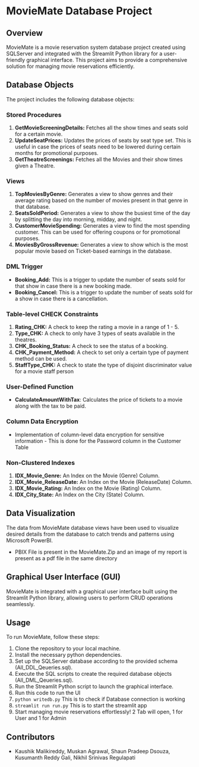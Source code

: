# MovieMate Database Project

## Overview
MovieMate is a movie reservation system database project created using SQLServer and integrated with the Streamlit Python library for a user-friendly graphical interface. This project aims to provide a comprehensive solution for managing movie reservations efficiently.

## Database Objects
The project includes the following database objects:

### Stored Procedures
1. **GetMovieScreeningDetails:** Fetches all the show times and seats sold for a certain movie.
2. **UpdateSeatPrices:** Updates the prices of seats by seat type set. This is useful in case the prices of seats need to be lowered during certain months for promotional purposes.
3. **GetTheatreScreenings:** Fetches all the Movies and their show times given a Theatre. 

### Views
1. **TopMoviesByGenre:** Generates a view to show genres and their average rating based on the number of movies present in that genre in that database. 
2. **SeatsSoldPeriod:** Generates a view to show the busiest time of the day by splitting the day into morning, midday, and night.
3. **CustomerMovieSpending:** Generates a view to find the most spending customer. This can be used for offering coupons or for promotional purposes.
4. **MoviesByGrossRevenue:** Generates a view to show which is the most popular movie based on Ticket-based earnings in the database.

### DML Trigger
- **Booking_Add:** This is a trigger to update the number of seats sold for that show in case there is a new booking made.
- **Booking_Cancel:** This is a trigger to update the number of seats sold for a show in case there is a cancellation.

### Table-level CHECK Constraints
1. **Rating_CHK:** A check to keep the rating a movie in a range of 1 - 5.
2. **Type_CHK:** A check to only have 3 types of seats available in the theatres.
3. **CHK_Booking_Status:** A check to see the status of a booking.
4. **CHK_Payment_Method:** A check to set only a certain type of payment method can be used.
5. **StaffType_CHK:** A check to state the type of disjoint discriminator value for a movie staff person

### User-Defined Function
- **CalculateAmountWithTax**: Calculates the price of tickets to a movie along with the tax to be paid.

### Column Data Encryption
- Implementation of column-level data encryption for sensitive information - This is done for the Password column in the Customer Table

### Non-Clustered Indexes
1. **IDX_Movie_Genre:** An Index on the Movie (Genre) Column.
2. **IDX_Movie_ReleaseDate:** An Index on the Movie (ReleaseDate) Column.
3. **IDX_Movie_Rating:** An Index on the Movie (Rating) Column.
4. **IDX_City_State:** An Index on the City (State) Column.

## Data Visualization
The data from MovieMate database views have been used to visualize desired details from the database to catch trends and patterns using Microsoft PowerBI.
- PBIX File is present in the MovieMate.Zip and an image of my report is present as a pdf file in the same directory

## Graphical User Interface (GUI)
MovieMate is integrated with a graphical user interface built using the Streamlit Python library, allowing users to perform CRUD operations seamlessly.

## Usage
To run MovieMate, follow these steps:
1. Clone the repository to your local machine.
2. Install the necessary python dependencies.
3. Set up the SQLServer database according to the provided schema (All_DDL_Qeueries.sql).
4. Execute the SQL scripts to create the required database objects (All_DML_Qeueries.sql).
5. Run the Streamlit Python script  to launch the graphical interface.
6. Run this code to run the UI
7. ```python writedb.py```  This is to check if Database connection is working
8. ``` streamlit run run.py ``` This is to start the streamlit app
9. Start managing movie reservations effortlessly! 2 Tab will open, 1 for User and 1 for Admin

## Contributors
- Kaushik Malikireddy, Muskan Agrawal, Shaun Pradeep Dsouza, Kusumanth Reddy Gali, Nikhil Srinivas Regulapati 

